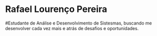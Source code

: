 # Rafael Lourenço Pereira

#Estudante de Análise e Desenvolvimento de Sistesmas, buscando me desenvolver cada vez mais e atrás de desafios e oportunidades.

